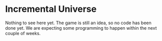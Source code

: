 # Incremental Universe
Nothing to see here yet. 
The game is still an idea, so no code has been done yet.
We are expecting some programming to happen within the next couple of weeks.
